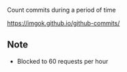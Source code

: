 Count commits during a period of time

https://imgok.github.io/github-commits/

## Note
- Blocked to 60 requests per hour